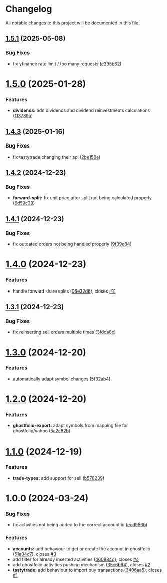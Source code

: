 # Changelog

All notable changes to this project will be documented in this file.

## [1.5.1](https://github.com/OliRafa/tastytrade-ghostfolio/compare/v1.5.0...v1.5.1) (2025-05-08)


### Bug Fixes

* fix yfinance rate limit / too many requests ([e395b62](https://github.com/OliRafa/tastytrade-ghostfolio/commit/e395b62046592c185c90669efae03834d1f06469))

# [1.5.0](https://github.com/OliRafa/tastytrade-ghostfolio/compare/v1.4.3...v1.5.0) (2025-01-28)


### Features

* **dividends:** add dividends and dividend reinvestments calculations ([113789a](https://github.com/OliRafa/tastytrade-ghostfolio/commit/113789aa7208e2372fa7e659c1d5305cc5ecfdb7))

## [1.4.3](https://github.com/OliRafa/tastytrade-ghostfolio/compare/v1.4.2...v1.4.3) (2025-01-16)


### Bug Fixes

* fix tastytrade changing their api ([2be150e](https://github.com/OliRafa/tastytrade-ghostfolio/commit/2be150edee7487364008e7046721bbd6a1eb42a9))

## [1.4.2](https://github.com/OliRafa/tastytrade-ghostfolio/compare/v1.4.1...v1.4.2) (2024-12-23)


### Bug Fixes

* **forward-split:** fix unit price after split not being calculated properly ([6d59c38](https://github.com/OliRafa/tastytrade-ghostfolio/commit/6d59c38931ca77c0732f5e448420838196433567))

## [1.4.1](https://github.com/OliRafa/tastytrade-ghostfolio/compare/v1.4.0...v1.4.1) (2024-12-23)


### Bug Fixes

* fix outdated orders not being handled properly ([9f39e84](https://github.com/OliRafa/tastytrade-ghostfolio/commit/9f39e846d2de6be625ad53895bb33cbb461d31d9))

# [1.4.0](https://github.com/OliRafa/tastytrade-ghostfolio/compare/v1.3.1...v1.4.0) (2024-12-23)


### Features

* handle forward share splits ([06e32d6](https://github.com/OliRafa/tastytrade-ghostfolio/commit/06e32d617744c471600026319e45767b3fa04efd)), closes [#11](https://github.com/OliRafa/tastytrade-ghostfolio/issues/11)

## [1.3.1](https://github.com/OliRafa/tastytrade-ghostfolio/compare/v1.3.0...v1.3.1) (2024-12-23)


### Bug Fixes

* fix reinserting sell orders multiple times ([3fdda8c](https://github.com/OliRafa/tastytrade-ghostfolio/commit/3fdda8c799f4aa8b71a0659372c727e4a6b1d576))

# [1.3.0](https://github.com/OliRafa/tastytrade-ghostfolio/compare/v1.2.0...v1.3.0) (2024-12-20)


### Features

* automatically adapt symbol changes ([5f32ab4](https://github.com/OliRafa/tastytrade-ghostfolio/commit/5f32ab46561b05048e7076748366507ddff326f5))

# [1.2.0](https://github.com/OliRafa/tastytrade-ghostfolio/compare/v1.1.0...v1.2.0) (2024-12-20)


### Features

* **ghostfolio-export:** adapt symbols from mapping file for ghostfolio/yahoo ([5a2c82b](https://github.com/OliRafa/tastytrade-ghostfolio/commit/5a2c82bf97cd6f2e95b7d51b7c545c84863b3aca))

# [1.1.0](https://github.com/OliRafa/tastytrade-ghostfolio/compare/v1.0.0...v1.1.0) (2024-12-19)


### Features

* **trade-types:** add support for sell ([b578239](https://github.com/OliRafa/tastytrade-ghostfolio/commit/b578239ddf5009f4c72cdc7c735d2ca627d88c0f))

# 1.0.0 (2024-03-24)


### Bug Fixes

* fix activities not being added to the correct account id ([ecd956b](https://github.com/OliRafa/tastytrade-ghostfolio/commit/ecd956b1d2a8efa5c989a45ba636bbc793879ca1))


### Features

* **accounts:** add behaviour to get or create the account in ghostfolio ([51a04c7](https://github.com/OliRafa/tastytrade-ghostfolio/commit/51a04c75cba12ba665a436b4ae3fe6377262da20)), closes [#3](https://github.com/OliRafa/tastytrade-ghostfolio/issues/3)
* add filter for already inserted activities ([460884d](https://github.com/OliRafa/tastytrade-ghostfolio/commit/460884d37fbe9037b3437a2822a9af7c41b84bf0)), closes [#4](https://github.com/OliRafa/tastytrade-ghostfolio/issues/4)
* add ghostfolio activities pushing mechanism ([35c6b64](https://github.com/OliRafa/tastytrade-ghostfolio/commit/35c6b64151c2db68f595ab356eecd2092fd85110)), closes [#2](https://github.com/OliRafa/tastytrade-ghostfolio/issues/2)
* **tastytrade:** add behaviour to import buy transactions ([3406aa5](https://github.com/OliRafa/tastytrade-ghostfolio/commit/3406aa5f1ab5d193846b6472a908a2ffc0ae107c)), closes [#1](https://github.com/OliRafa/tastytrade-ghostfolio/issues/1)
